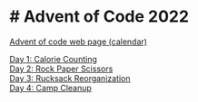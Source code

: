 # # Advent of Code 2022

[Advent of code web page (calendar)](https://adventofcode.com/2022)

[Day 1: Calorie Counting](Day%2001.ipynb) <br>
[Day 2: Rock Paper Scissors](Day%2002.ipynb) <br>
[Day 3: Rucksack Reorganization](Day%2003.ipynb) <br>
[Day 4: Camp Cleanup](Day%2004.ipynb) <br>
